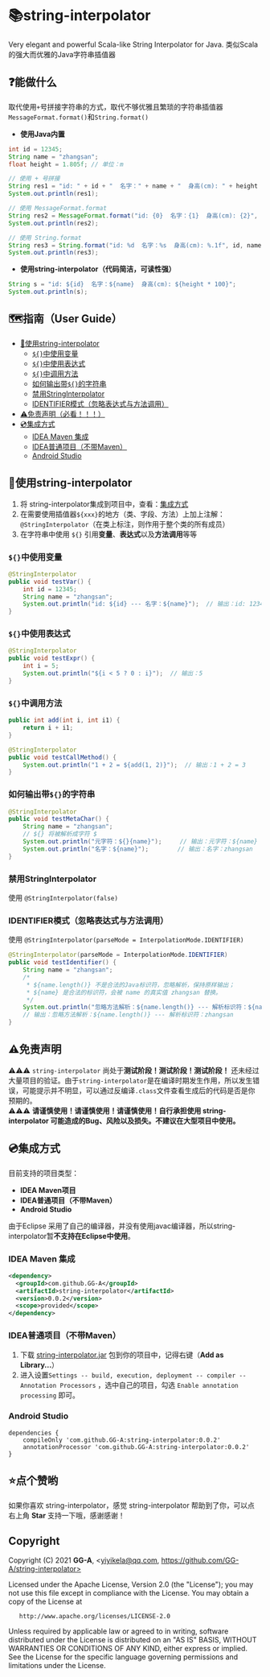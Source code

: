 # 📚string-interpolator
Very elegant and powerful Scala-like String Interpolator for Java. 类似Scala的强大而优雅的Java字符串插值器


## ❓能做什么 
取代使用`+`号拼接字符串的方式，取代不够优雅且繁琐的字符串插值器`MessageFormat.format()`和`String.format()`  
- **使用Java内置**  
```java
int id = 12345;
String name = "zhangsan";
float height = 1.805f; // 单位：m

// 使用 + 号拼接
String res1 = "id: " + id + "  名字：" + name + "  身高(cm): " + height * 100;
System.out.println(res1);

// 使用 MessageFormat.format
String res2 = MessageFormat.format("id: {0}  名字：{1}  身高(cm): {2}", id, name, height * 100);
System.out.println(res2);

// 使用 String.format
String res3 = String.format("id: %d  名字：%s  身高(cm): %.1f", id, name, height * 100);
System.out.println(res3);
```
- **使用string-interpolator（代码简洁，可读性强）**
```java
String s = "id: ${id}  名字：${name}  身高(cm): ${height * 100}";
System.out.println(s);
```


## 🗺️指南（User Guide）  
- [📘使用string-interpolator](#使用string-interpolator)
  - [`${}`中使用变量](#中使用变量)
  - [`${}`中使用表达式](#中使用表达式)
  - [`${}`中调用方法](#中调用方法)
  - [如何输出带`${}`的字符串](#如何输出带的字符串)
  - [禁用StringInterpolator](#禁用stringInterpolator)
  - [IDENTIFIER模式（忽略表达式与方法调用）](#IDENTIFIER模式忽略表达式与方法调用)
- [⚠免责声明（必看！！！）](#免责声明)
- [💿集成方式](#集成方式)
  - [IDEA Maven 集成](#idea-maven-集成)
  - [IDEA普通项目（不带Maven）](#idea普通项目不带maven)
  - [Android Studio](#android-studio)



## 📘使用string-interpolator  
1. 将 string-interpolator集成到项目中，查看：[集成方式](#集成方式)
2. 在需要使用插值器`${xxx}`的地方（类、字段、方法）上加上注解：`@StringInterpolator`（在类上标注，则作用于整个类的所有成员）
3. 在字符串中使用 `${}` 引用**变量**、**表达式**以及**方法调用**等等

### `${}`中使用变量  
```java
@StringInterpolator
public void testVar() {
    int id = 12345;
    String name = "zhangsan";
    System.out.println("id: ${id} --- 名字：${name}");  // 输出：id: 12345 --- 名字：zhangsan
}
```

### `${}`中使用表达式  
```java
@StringInterpolator
public void testExpr() {
    int i = 5;
    System.out.println("${i < 5 ? 0 : i}");  // 输出：5
}
```

### `${}`中调用方法  
```java
public int add(int i, int i1) {
    return i + i1;
}

@StringInterpolator
public void testCallMethod() {
    System.out.println("1 + 2 = ${add(1, 2)}");  // 输出：1 + 2 = 3
}
```

### 如何输出带`${}`的字符串  
```java
@StringInterpolator
public void testMetaChar() {
    String name = "zhangsan";
    // ${} 将被解析成字符 $
    System.out.println("元字符：${}{name}");     // 输出：元字符：${name}
    System.out.println("名字：${name}");        // 输出：名字：zhangsan
}
```

### 禁用StringInterpolator  
使用 `@StringInterpolator(false)`

### IDENTIFIER模式（忽略表达式与方法调用）  
使用 `@StringInterpolator(parseMode = InterpolationMode.IDENTIFIER)`
```java
@StringInterpolator(parseMode = InterpolationMode.IDENTIFIER)
public void testIdentifier() {
    String name = "zhangsan";
    /*
     * ${name.length()} 不是合法的Java标识符，忽略解析，保持原样输出；
     * ${name} 是合法的标识符，会被 name 的真实值 zhangsan 替换。
     */
    System.out.println("忽略方法解析：${name.length()} --- 解析标识符：${name}");
    // 输出：忽略方法解析：${name.length()} --- 解析标识符：zhangsan
}
```



## ⚠免责声明  
⚠⚠⚠ `string-interpolator` 尚处于**测试阶段！测试阶段！测试阶段！** 还未经过大量项目的验证。由于`string-interpolator`是在编译时期发生作用，所以发生错误，可能提示并不明显，可以通过反编译`.class`文件查看生成后的代码是否是你预期的。  
⚠⚠⚠ **请谨慎使用！请谨慎使用！请谨慎使用！自行承担使用 string-interpolator 可能造成的Bug、风险以及损失。不建议在大型项目中使用。**



## 💿集成方式
目前支持的项目类型：  
- **IDEA Maven项目**
- **IDEA普通项目（不带Maven）**
- **Android Studio**  

由于Eclipse 采用了自己的编译器，并没有使用javac编译器，所以string-interpolator暂**不支持在Eclipse中使用**。

### IDEA Maven 集成
```xml
<dependency>
  <groupId>com.github.GG-A</groupId>
  <artifactId>string-interpolator</artifactId>
  <version>0.0.2</version>
  <scope>provided</scope>
</dependency>
```

### IDEA普通项目（不带Maven）
1. 下载 [string-interpolator.jar](https://repo1.maven.org/maven2/com/github/GG-A/string-interpolator/)  包到你的项目中，记得右键（**Add as Library...**）
2. 进入设置`Settings -- build, execution, deployment -- compiler -- Annotation Processors` ，选中自己的项目，勾选 `Enable annotation processing` 即可。

### Android Studio
```
dependencies {
    compileOnly 'com.github.GG-A:string-interpolator:0.0.2'
    annotationProcessor 'com.github.GG-A:string-interpolator:0.0.2'
}
```



## ⭐点个赞哟
如果你喜欢 string-interpolator，感觉 string-interpolator 帮助到了你，可以点右上角 **Star** 支持一下哦，感谢感谢！

## Copyright

   Copyright (C) 2021 **GG-A**, <yiyikela@qq.com, https://github.com/GG-A/string-interpolator>
 
   Licensed under the Apache License, Version 2.0 (the "License");
   you may not use this file except in compliance with the License.
   You may obtain a copy of the License at

       http://www.apache.org/licenses/LICENSE-2.0

   Unless required by applicable law or agreed to in writing, software
   distributed under the License is distributed on an "AS IS" BASIS,
   WITHOUT WARRANTIES OR CONDITIONS OF ANY KIND, either express or implied.
   See the License for the specific language governing permissions and
   limitations under the License.



